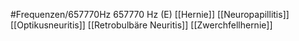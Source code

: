 #Frequenzen/657770Hz
657770 Hz (E)
[[Hernie]]
[[Neuropapillitis]]
[[Optikusneuritis]]
[[Retrobulbäre Neuritis]]
[[Zwerchfellhernie]]